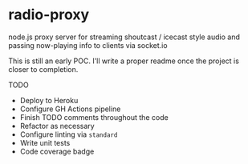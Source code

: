 # radio-proxy
node.js proxy server for streaming shoutcast / icecast style audio and passing now-playing info to clients via socket.io

This is still an early POC.  I'll write a proper readme once the project is closer to completion.

TODO
* Deploy to Heroku
* Configure GH Actions pipeline
* Finish TODO comments throughout the code
* Refactor as necessary
* Configure linting via `standard`
* Write unit tests
* Code coverage badge